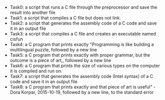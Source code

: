 - Task0: a script that runs a C file through the preprocessor and save the result into another file
- Task1: a script that compiles a C file but does not link.
- Task2: a script that generates the assembly code of a C code and save it in an output file
- Task3: a script that compiles a C file and creates an executable named cisfun
- Task4: a C program that prints exactly "Programming is like building a multilingual puzzle, followed by a new line
- Task5: a C program that prints exactly with proper grammar, but the outcome is a piece of art,, followed by a new line
- Task6: a C program that prints the size of various types on the computer it is compiled and run on.
- Task7: a script that generates the assembly code (Intel syntax) of a C code and save it in an output file
- Task8: a C program that prints exactly and that piece of art is useful" - Dora Korpar, 2015-10-19, followed by a new line, to the standard error

